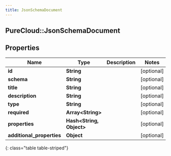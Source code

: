 ```yaml
---
title: JsonSchemaDocument
---
```

## PureCloud::JsonSchemaDocument

## Properties

|Name | Type | Description | Notes|
|------------ | ------------- | ------------- | -------------|
| **id** | **String** |  | [optional] |
| **schema** | **String** |  | [optional] |
| **title** | **String** |  | [optional] |
| **description** | **String** |  | [optional] |
| **type** | **String** |  | [optional] |
| **required** | **Array&lt;String&gt;** |  | [optional] |
| **properties** | **Hash&lt;String, Object&gt;** |  | [optional] |
| **additional_properties** | **Object** |  | [optional] |
{: class="table table-striped"}


